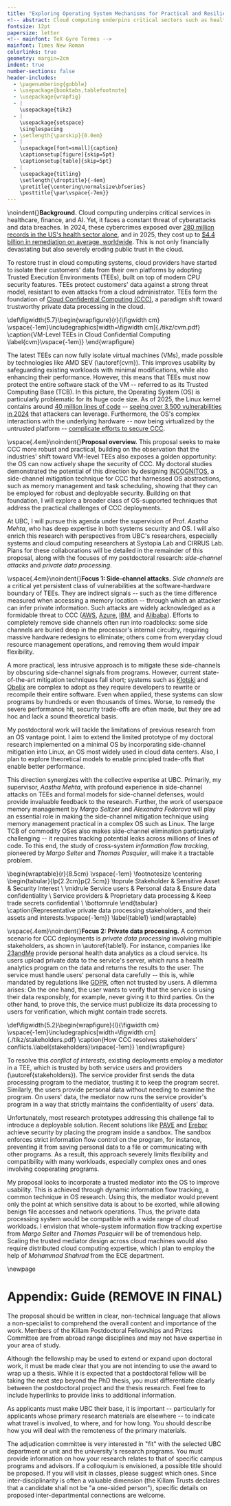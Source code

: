 ```yaml
---
title: "Exploring Operating System Mechanisms for Practical and Resilient Confidential Computing"
<!-- abstract: Cloud computing underpins critical sectors such as healthcare, finance, and AI, yet remains vulnerable to escalating cyberattacks. Recent advances in "confidential cloud computing" leverage hardware mechanisms to keep sensitive data encrypted and isolated even while it is being processed. However, these systems remain exposed to "side-channel attacks" -- techniques that infer secrets indirectly by observing the side-effects of computation. Existing approaches to mitigate such attacks either impose prohibitive performance costs, restrict practical deployment, or lack a strong theoretical foundation. This proposal explores new methods to make confidential cloud computing both resilient to side-channel attacks and practical to deploy, by combining insights from operating system design with models of how information leaks through complex systems. If successful, this work will enable practical adoption of side-channel protections in cloud and provide solid theoretical foundations to strengthen trust in confidential computing. -->
fontsize: 12pt
papersize: letter
<!-- mainfont: TeX Gyre Termes -->
mainfont: Times New Roman
colorlinks: true
geometry: margin=2cm
indent: true
number-sections: false
header-includes:
  - \pagenumbering{gobble}
  - \usepackage{booktabs,tablefootnote}
  - \usepackage{wrapfig}
  - |
    \usepackage{tikz}
  - |
    \usepackage{setspace}
    \singlespacing
  - \setlength{\parskip}{0.0em}
  - |
    \usepackage[font=small]{caption}
    \captionsetup[figure]{skip=5pt}
    \captionsetup[table]{skip=5pt}
  - |
    \usepackage{titling}
    \setlength{\droptitle}{-4em} 
    \pretitle{\centering\normalsize\bfseries}
    \posttitle{\par\vspace{-7em}}
---
```


<!-- markdownlint-disable MD041 MD013 -->

\noindent{}**Background.** Cloud computing underpins critical services in healthcare, finance, and AI. Yet, it faces a constant threat of cyberattacks and data breaches. In 2024, these cybercrimes exposed over [280 million records in the US's health sector alone](https://www.verizon.com/business/resources/reports/2024-dbir-data-breach-investigations-report.pdf), and in 2025, they cost up to [$4.4 billion in remediation on average, worldwide](https://www.ibm.com/downloads/documents/us-en/131cf87b20b31c91). This is not only financially devastating but also severely eroding public trust in the cloud.

To restore trust in cloud computing systems, cloud providers have started to isolate their customers' data from their own platforms by adopting Trusted Execution Environments (TEEs), built on top of modern CPU security features. TEEs protect customers' data against a strong threat model, resistant to even attacks from a cloud administrator. TEEs form the foundation of [Cloud Confidential Computing (CCC)](https://blogs.nvidia.com/blog/what-is-confidential-computing/), a paradigm shift toward trustworthy private data processing in the cloud.

\def\figwidth{5.7}\begin{wrapfigure}{r}{\figwidth cm} \vspace{-1em}\includegraphics[width=\figwidth cm]{./tikz/cvm.pdf} \caption{VM-Level TEEs in Cloud Confidential Computing \label{cvm}\vspace{-1em}} \end{wrapfigure}

The latest TEEs can now fully isolate virtual machines (VMs), made possible by technologies like AMD SEV (\autoref{cvm}). This improves usability by safeguarding existing workloads with minimal modifications, while also enhancing their performance. However, this means that TEEs must now protect the entire software stack of the VM -- referred to as its Trusted Computing Base (TCB). In this picture, the Operating System (OS) is particularly problematic for its huge code size. As of 2025, the Linux kernel contains around [40 million lines of code](https://www.stackscale.com/blog/linux-kernel-surpasses-40-million-lines-code/) -- [seeing over 3,500 vulnerabilities in 2024](https://tuxcare.com/blog/the-linux-kernel-cve-flood-continues-unabated-in-2025/) that attackers can leverage. Furthermore, the OS's complex interactions with the underlying hardware -- now being virtualized by the untrusted platform -- [complicate efforts to secure CCC](https://web.cs.toronto.edu/news-events/news/university-of-toronto-team-discovers-vulnerability-at-hardware-software-boundary-in-cloud-systems).

\vspace{.4em}\noindent{}**Proposal overview.** This proposal seeks to make CCC more robust and practical, building on the observation that the industries' shift toward VM-level TEEs also exposes a golden opportunity: the OS can now actively shape the security of CCC. My doctoral studies demonstrated the potential of this direction by designing [INCOGNITOS](https://www.computer.org/csdl/proceedings-article/sp/2025/223600d860/26hiVMUi1MI), a side-channel mitigation technique for CCC that harnessed OS abstractions, such as memory management and task scheduling, showing that they can be employed for robust and deployable security. Building on that foundation, I will explore a broader class of OS-supported techniques that address the practical challenges of CCC deployments.

At UBC, I will pursue this agenda under the supervision of Prof. *Aastha Mehta*, who has deep expertise in both systems security and OS. I will also enrich this research with perspectives from UBC's researchers, especially systems and cloud computing researchers at Systopia Lab and CIRRUS Lab. Plans for these collaborations will be detailed in the remainder of this proposal, along with the focuses of my postdoctoral research: _side-channel attacks_ and _private data processing_.

\vspace{.4em}\noindent{}**Focus 1: Side-channel attacks.** _Side channels_ are a critical yet persistent class of vulnerabilities at the software-hardware boundary of TEEs. They are indirect signals -- such as the time difference measured when accessing a memory location -- through which an attacker can infer private information. Such attacks are widely acknowledged as a formidable threat to CCC ([AWS](https://docs.aws.amazon.com/whitepapers/latest/security-design-of-aws-nitro-system/the-ec2-approach-to-preventing-side-channels.html), [Azure](https://www.microsoft.com/en-us/research/blog/preventing-side-channels-in-the-cloud/), [IBM](https://cloud.ibm.com/docs/vpc?topic=vpc-about-confidential-computing-vpc), and [Alibaba](https://www.alibabacloud.com/blog/599241)). Efforts to completely remove side channels often run into roadblocks: some side channels are buried deep in the processor's internal circuitry, requiring massive hardware redesigns to eliminate; others come from everyday cloud resource management operations, and removing them would impair flexibility.

A more practical, less intrusive approach is to mitigate these side-channels by obscuring side-channel signals from programs. However, current state-of-the-art mitigation techniques fall short; systems such as [Klotski]() and [Obelix]() are complex to adopt as they require developers to rewrite or recompile their entire software. Even when applied, these systems can slow programs by hundreds or even thousands of times. Worse, to remedy the severe performance hit, security trade-offs are often made, but they are ad hoc and lack a sound theoretical basis.

My postdoctoral work will tackle the limitations of previous research from an OS vantage point. I aim to extend the limited prototype of my doctoral research implemented on a minimal OS by incorporating side-channel mitigation into Linux, an OS most widely used in cloud data centers. Also, I plan to explore theoretical models to enable principled trade-offs that enable better performance. 

This direction synergizes with the collective expertise at UBC. Primarily, my supervisor, *Aastha Mehta*, with profound experience in side-channel attacks on TEEs and formal models for side-channel defenses, would provide invaluable feedback to the research. Further, the work of userspace memory management by *Margo Seltzer* and *Alexandra Fedorova* will play an essential role in making the side-channel mitigation technique using memory management practical in a complex OS such as Linux. The large TCB of commodity OSes also makes side-channel elimination particularly challenging -- it requires tracking potential leaks across millions of lines of code. To this end, the study of cross-system *information flow tracking*, pioneered by *Margo Selter* and *Thomas Pasquier*, will make it a tractable problem.

\begin{wraptable}{r}{8.5cm}
\vspace{-1em}
\footnotesize
\centering
\begin{tabular}{lp{2.2cm}p{2.5cm}}
\toprule
Stakeholder       & Sensitive Asset              & Security Interest                         \\
\midrule
Service users     & Personal data                & Ensure data confidentiality      \\
Service providers & Proprietary data processing  & Keep trade secrets confidential \\
\bottomrule
\end{tabular}
\caption{Representative private data processing stakeholders, and their assets and interests.\vspace{-1em}}
\label{table1}
\end{wraptable}

\vspace{.4em}\noindent{}**Focus 2: Private data processing.** A common scenario for CCC deployments is *private data processing* involving multiple stakeholders, as shown in \autoref{table1}. For instance, companies like [23andMe](https://www.23andme.com/) provide personal health data analytics as a cloud service. Its users upload private data to the service's server, which runs a health analytics program on the data and returns the results to the user. The service must handle users' personal data carefully -- this is, while mandated by regulations like [GDPR](https://eur-lex.europa.eu/eli/reg/2016/679/oj/eng), often not trusted by users. A dilemma arises: On the one hand, the user wants to verify that the service is using their data responsibly, for example, never giving it to third parties. On the other hand, to prove this, the service must publicize its data processing to users for verification, which might contain trade secrets.


\def\figwidth{5.2}\begin{wrapfigure}{l}{\figwidth cm} \vspace{-1em}\includegraphics[width=\figwidth cm]{./tikz/stakeholders.pdf} \caption{How CCC resolves stakeholders' conflicts.\label{stakeholders}\vspace{-1em}} \end{wrapfigure}

To resolve this *conflict of interests*, existing deployments employ a mediator in a TEE, which is trusted by both service users and providers (\autoref{stakeholders}). The service provider first sends the data processing program to the mediator, trusting it to keep the program secret. Similarly, the users provide personal data without needing to examine the program. On users' data, the mediator now runs the service provider's program in a way that strictly maintains the confidentiality of users' data.


Unfortunately, most research prototypes addressing this challenge fail to introduce a deployable solution. Recent solutions like [PAVE](https://dl.acm.org/doi/10.1145/3676641.3716266) and [Erebor](https://dl.acm.org/doi/pdf/10.1145/3689031.3717464) achieve security by placing the program inside a sandbox. The sandbox enforces strict information flow control on the program, for instance, preventing it from saving personal data to a file or communicating with other programs. As a result, this approach severely limits flexibility and compatibility with many workloads, especially complex ones and ones involving cooperating programs.


My proposal looks to incorporate a trusted mediator into the OS to improve usability. This is achieved through dynamic information flow tracking, a common technique in OS research. Using this, the mediator would prevent only the point at which sensitive data is about to be exorted, while allowing benign file accesses and network operations. Thus, the private data processing system would be compatible with a wide range of cloud workloads. I envision that whole-system information flow tracking expertise from *Margo Selter* and *Thomas Pasquier* will be of tremendous help. Scaling the trusted mediator design across cloud machines would also require distributed cloud computing expertise, which I plan to employ the help of *Mohammad Shahrad* from the ECE department.


\newpage

# Appendix: Guide (REMOVE IN FINAL)

The proposal should be written in clear, non-technical language that allows a non-specialist to comprehend the overall content and importance of the work. Members of the Killam Postdoctoral Fellowships and Prizes Committee are from abroad range disciplines and may not have expertise in your area of study.

Although the fellowship may be used to extend or expand upon doctoral work, it must be made clear that you are not intending to use the award to wrap up a thesis. While it is expected that a postdoctoral fellow will be taking the next step beyond the PhD thesis, you must differentiate clearly between the postdoctoral project and the thesis research. Feel free to include hyperlinks to provide links to additional information.

As applicants must make UBC their base, it is important -- particularly for applicants whose primary research materials are elsewhere -- to indicate what travel is involved, to where, and for how long. You should describe how you will deal with the remoteness of the primary materials.

The adjudication committee is very interested in "fit" with the selected UBC department or unit and the university's research programs. You must provide information on how your research relates to that of specific campus programs and advisors. If a colloquium is envisioned, a possible title should be proposed. If you will visit in classes, please suggest which ones. Since inter-disciplinarity is often a valuable dimension (the Killam Trusts declares that a candidate shall not be "a one-sided person"), specific details on proposed inter-departmental connections are welcome.
